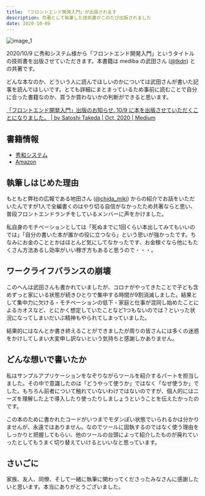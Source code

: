 ```yaml
---
title: 「フロントエンド開発入門」が出版されます
description: 共著として執筆した技術書がこのたび出版されました
date: 2020-10-09
---
```


![image_1](https://www.dropbox.com/s/zmd31ua5z1gpkec/2020-10-09_01.jpg?dl=1)

2020/10/9 に秀和システム様から「フロントエンド開発入門」というタイトルの技術書を出版させていただきます。本書籍は mediba の武田さん ([@tkdn](https://twitter.com/tkdn)) との共著です。

どんな本なのか、どういう人に読んでほしいのかについては武田さんが書いた記事を読んでほしいです。とても詳細にまとまっているため事前に読むことで自分に合った書籍なのか、買うか買わないかの判断ができると思います。

[「フロントエンド開発入門」出版のお知らせ\. 10/9 に本を出版させていただくことになりました。 \| by Satoshi Takeda \| Oct, 2020 \| Medium](https://medium.com/@tkdn/2642cb34d0e3)

## 書籍情報
* [秀和システム](https://www.shuwasystem.co.jp/book/9784798061771.html)
* [Amazon](https://www.amazon.co.jp/dp/4798061778/)

## 執筆しはじめた理由
もともと弊社の広報である地田さん ([@chida_miki](https://twitter.com/chida_miki)) からの紹介でお話をいただいたんですが1人で全編書くのはやり切る自信がなかったため共著ならと思い、普段フロントエンドランチをしているメンバーに声をかけました。

私自身のモチベーションとしては「死ぬまでに1回くらい本出してみてもいいのでは」「自分の書いた本が誰かの役に立つなら」という思いが強かったです。ちなみにお金のこととかはほとんど気にしてなかったです、お金稼ぐなら他にもたくさん方法あるし効率がいい稼ぎ方もあると思うので・・・。

## ワークライフバランスの崩壊
このへんは武田さんも書かれていましたが、コロナがやってきたことで子ども含めずっと家にいる状態が続きひとりで集中する時間が9割消滅しました。結果として集中力に欠ける・モチベーションの低下・家庭と仕事が混同し始めたことによるカオスなど、とにかく想定していたことなど1つもないのでは？といった状況になってしまいだいぶ精神もやられてしまっていました。

結果的にはなんとか書き終えることができましたが周りの皆さんには多くの迷惑をかけしてしまい大変申し訳ないという気持ちと感謝しかありません。

## どんな想いで書いたか
私はサンプルアプリケーションをなぞりながらツールを紹介するパートを担当しました。その中で意識したのは「どうやって使うか」ではなく「なぜ使うか」でした。もちろん前者について触れていないわけではないのですが、個人的にはニーズを理解した上で導入したり使ったりしましょうということを伝えたかったのです。

この本のために書かれたコードがいつまでモダンぽい状態でいられるかは分かりませんが、永遠ではありません。なのでツールに固執するのではなく使う理由をしっかりと把握してもらい、他のツールの台頭によって紹介したものが廃れていったとしてもうまく切り替えていけるといいなと思っています。

## さいごに
家族、友人、同僚、そして一緒に執筆に関わってくださったみなさんに感謝したいと思います。本当にありがとうございました。
